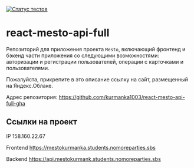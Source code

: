 [![Статус тестов](../../actions/workflows/tests.yml/badge.svg)](../../actions/workflows/tests.yml)

# react-mesto-api-full
Репозиторий для приложения проекта `Mesto`, включающий фронтенд и бэкенд части приложения со следующими возможностями: авторизации и регистрации пользователей, операции с карточками и пользователями. 
  
Пожалуйста, прикрепите в это описание ссылку на сайт, размещенный на Яндекс.Облаке.

Адрес репозитория: https://github.com/kurmanka1003/react-mesto-api-full-gha

## Ссылки на проект

IP 158.160.22.67

Frontend https://mestokurmanka.students.nomoreparties.sbs

Backend https://api.mestokurmank.students.nomoreparties.sbs
